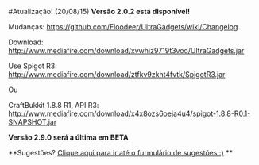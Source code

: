 #Atualização! (20/08/15)
**Versão 2.0.2 está disponível!**

Mudanças: https://github.com/Floodeer/UltraGadgets/wiki/Changelog 

Download: http://www.mediafire.com/download/xvwhiz9719t3voo/UltraGadgets.jar

Use Spigot R3:
http://www.mediafire.com/download/ztfkv9zkht4fvtk/SpigotR3.jar

Ou

CraftBukkit 1.8.8 R1, API R3:
http://www.mediafire.com/download/x4x8ozs6oeja4u4/spigot-1.8.8-R0.1-SNAPSHOT.jar

**Versão 2.9.0 será a última em BETA**

**Sugestões? [Clique aqui para ir até o furmulário de sugestões :)](http://goo.gl/forms/1onPFp1Nia)  **
